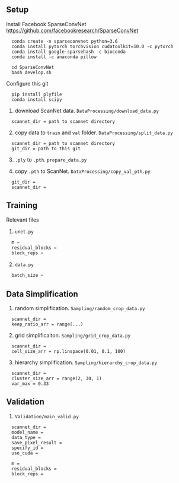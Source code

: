 
## Setup

Install Facebook SparseConvNet <https://github.com/facebookresearch/SparseConvNet>

```shell
  conda create -n sparseconvnet python=3.6
  conda install pytorch torchvision cudatoolkit=10.0 -c pytorch
  conda install google-sparsehash -c bioconda
  conda install -c anaconda pillow

  cd SparseConvNet
  bash develop.sh
```

Configure this git

```shell
  pip install plyfile
  conda install scipy
```

1.  download ScanNet data. `DataProcessing/download_data.py`
```plain
  scannet_dir = path to scannet directory
```

2.  copy data to `train` and `val` folder. `DataProcessing/split_data.py`
```plain
  scannet_dir = path to scannet directory
  git_dir = path to this git
```

3.  `.ply` to `.pth`. `prepare_data.py`

4.  copy `.pth` to ScanNet. `DataProcessing/copy_val_pth.py`
```plain
  git_dir =
  scannet_dir =
```

## Training

Relevant files

1.  `unet.py`
```python
  m =
  residual_blocks =
  block_reps =
```

2.  `data.py`
```python
  batch_size =
```

## Data Simplification

1.  random simplification. `Sampling/random_crop_data.py`
```plain
  scannet_dir =
  keep_ratio_arr = range(...)
```

2.  grid simplificaiton. `Sampling/grid_crop_data.py`
```plain
  scannet_dir =
  cell_size_arr = np.linspace(0.01, 0.1, 100)
```

3.  hierarchy simplification. `Sampling/hierarchy_crop_data.py`
```plain
  scannet_dir =
  cluster_size_arr = range(2, 30, 1)
  var_max = 0.33
```

## Validation

1.  `Validation/main_valid.py`
```
  scannet_dir =
  model_name =
  data_type =
  save_pixel_result =
  specify_id =
  use_cuda =

  m =
  residual_blocks =
  block_reps =
```
